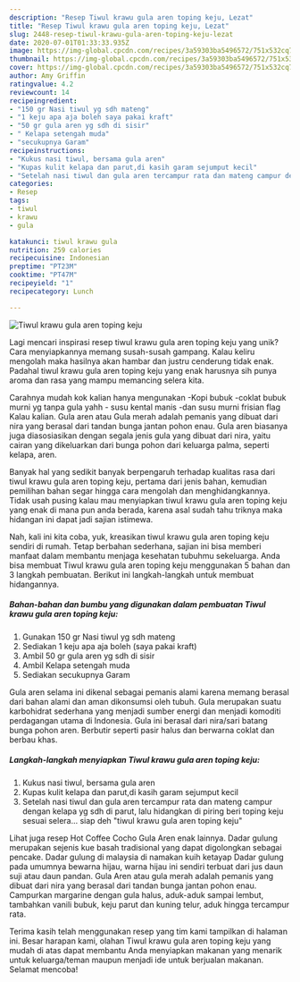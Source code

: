 ```yaml
---
description: "Resep Tiwul krawu gula aren toping keju, Lezat"
title: "Resep Tiwul krawu gula aren toping keju, Lezat"
slug: 2448-resep-tiwul-krawu-gula-aren-toping-keju-lezat
date: 2020-07-01T01:33:33.935Z
image: https://img-global.cpcdn.com/recipes/3a59303ba5496572/751x532cq70/tiwul-krawu-gula-aren-toping-keju-foto-resep-utama.jpg
thumbnail: https://img-global.cpcdn.com/recipes/3a59303ba5496572/751x532cq70/tiwul-krawu-gula-aren-toping-keju-foto-resep-utama.jpg
cover: https://img-global.cpcdn.com/recipes/3a59303ba5496572/751x532cq70/tiwul-krawu-gula-aren-toping-keju-foto-resep-utama.jpg
author: Amy Griffin
ratingvalue: 4.2
reviewcount: 14
recipeingredient:
- "150 gr Nasi tiwul yg sdh mateng"
- "1 keju apa aja boleh saya pakai kraft"
- "50 gr gula aren yg sdh di sisir"
- " Kelapa setengah muda"
- "secukupnya Garam"
recipeinstructions:
- "Kukus nasi tiwul, bersama gula aren"
- "Kupas kulit kelapa dan parut,di kasih garam sejumput kecil"
- "Setelah nasi tiwul dan gula aren tercampur rata dan mateng campur dengan kelapa yg sdh di parut, lalu hidangkan di piring beri toping keju sesuai selera... siap deh &#34;tiwul krawu gula aren toping keju&#34;"
categories:
- Resep
tags:
- tiwul
- krawu
- gula

katakunci: tiwul krawu gula 
nutrition: 259 calories
recipecuisine: Indonesian
preptime: "PT23M"
cooktime: "PT47M"
recipeyield: "1"
recipecategory: Lunch

---
```



![Tiwul krawu gula aren toping keju](https://img-global.cpcdn.com/recipes/3a59303ba5496572/751x532cq70/tiwul-krawu-gula-aren-toping-keju-foto-resep-utama.jpg)

Lagi mencari inspirasi resep tiwul krawu gula aren toping keju yang unik? Cara menyiapkannya memang susah-susah gampang. Kalau keliru mengolah maka hasilnya akan hambar dan justru cenderung tidak enak. Padahal tiwul krawu gula aren toping keju yang enak harusnya sih punya aroma dan rasa yang mampu memancing selera kita.

Carahnya mudah kok kalian hanya mengunakan -Kopi bubuk -coklat bubuk murni yg tanpa gula yahh - susu kental manis -dan susu murni frisian flag Kalau kalian. Gula aren atau Gula merah adalah pemanis yang dibuat dari nira yang berasal dari tandan bunga jantan pohon enau. Gula aren biasanya juga diasosiasikan dengan segala jenis gula yang dibuat dari nira, yaitu cairan yang dikeluarkan dari bunga pohon dari keluarga palma, seperti kelapa, aren.

Banyak hal yang sedikit banyak berpengaruh terhadap kualitas rasa dari tiwul krawu gula aren toping keju, pertama dari jenis bahan, kemudian pemilihan bahan segar hingga cara mengolah dan menghidangkannya. Tidak usah pusing kalau mau menyiapkan tiwul krawu gula aren toping keju yang enak di mana pun anda berada, karena asal sudah tahu triknya maka hidangan ini dapat jadi sajian istimewa.


Nah, kali ini kita coba, yuk, kreasikan tiwul krawu gula aren toping keju sendiri di rumah. Tetap berbahan sederhana, sajian ini bisa memberi manfaat dalam membantu menjaga kesehatan tubuhmu sekeluarga. Anda bisa membuat Tiwul krawu gula aren toping keju menggunakan 5 bahan dan 3 langkah pembuatan. Berikut ini langkah-langkah untuk membuat hidangannya.

<!--inarticleads1-->

##### Bahan-bahan dan bumbu yang digunakan dalam pembuatan Tiwul krawu gula aren toping keju:

1. Gunakan 150 gr Nasi tiwul yg sdh mateng
1. Sediakan 1 keju apa aja boleh (saya pakai kraft)
1. Ambil 50 gr gula aren yg sdh di sisir
1. Ambil  Kelapa setengah muda
1. Sediakan secukupnya Garam


Gula aren selama ini dikenal sebagai pemanis alami karena memang berasal dari bahan alami dan aman dikonsumsi oleh tubuh. Gula merupakan suatu karbohidrat sederhana yang menjadi sumber energi dan menjadi komoditi perdagangan utama di Indonesia. Gula ini berasal dari nira/sari batang bunga pohon aren. Berbutir seperti pasir halus dan berwarna coklat dan berbau khas. 

<!--inarticleads2-->

##### Langkah-langkah menyiapkan Tiwul krawu gula aren toping keju:

1. Kukus nasi tiwul, bersama gula aren
1. Kupas kulit kelapa dan parut,di kasih garam sejumput kecil
1. Setelah nasi tiwul dan gula aren tercampur rata dan mateng campur dengan kelapa yg sdh di parut, lalu hidangkan di piring beri toping keju sesuai selera... siap deh &#34;tiwul krawu gula aren toping keju&#34;


Lihat juga resep Hot Coffee Cocho Gula Aren enak lainnya. Dadar gulung merupakan sejenis kue basah tradisional yang dapat digolongkan sebagai pencake. Dadar gulung di malaysia di namakan kuih ketayap Dadar gulung pada umumnya bewarna hijau, warna hijau ini sendiri terbuat dari jus daun suji atau daun pandan. Gula Aren atau gula merah adalah pemanis yang dibuat dari nira yang berasal dari tandan bunga jantan pohon enau. Campurkan margarine dengan gula halus, aduk-aduk sampai lembut, tambahkan vanili bubuk, keju parut dan kuning telur, aduk hingga tercampur rata. 

Terima kasih telah menggunakan resep yang tim kami tampilkan di halaman ini. Besar harapan kami, olahan Tiwul krawu gula aren toping keju yang mudah di atas dapat membantu Anda menyiapkan makanan yang menarik untuk keluarga/teman maupun menjadi ide untuk berjualan makanan. Selamat mencoba!
